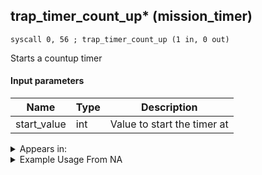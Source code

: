 ## trap_timer_count_up* (mission_timer)

`syscall 0, 56 ; trap_timer_count_up (1 in, 0 out)`

Starts a countup timer

#### Input parameters
| Name | Type | Description
|------|------|------------
| start_value   | int   | Value to start the timer at




<details>
	<summary>Appears in:</summary>

</details>

<details>
	<summary>Example Usage From NA</summary>
```

```
</details>

